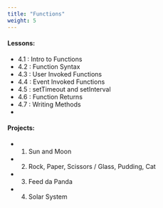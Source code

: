 ```yaml
---
title: "Functions"
weight: 5
---
```


#### Lessons:
 - 4.1 : Intro to Functions
 - 4.2 : Function Syntax
 - 4.3 : User Invoked Functions
 - 4.4 : Event Invoked Functions
 - 4.5 : setTimeout and setInterval
 - 4.6 : Function Returns
 - 4.7 : Writing Methods
 - 
#### Projects:
 - 1. Sun and Moon
 - 2. Rock, Paper, Scissors / Glass, Pudding, Cat
 - 3. Feed da Panda
 - 4. Solar System
 